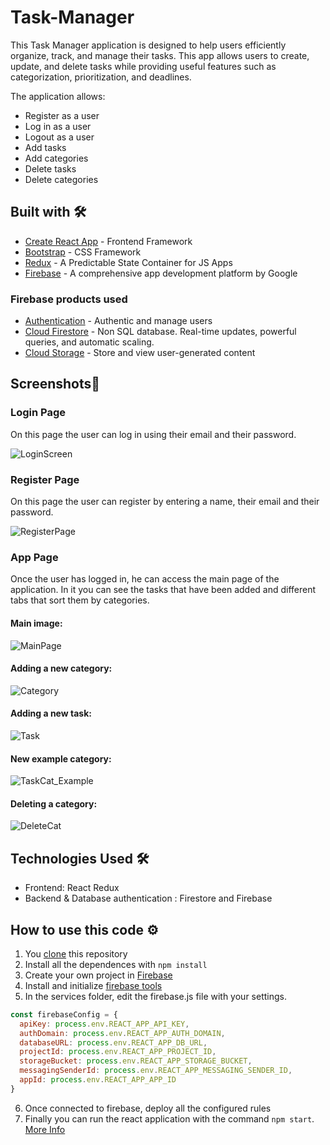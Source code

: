 # Task-Manager

This Task Manager application is designed to help users efficiently organize, track, and manage their tasks. This app allows users to create, update, and delete tasks while providing useful features such as categorization, prioritization, and deadlines.

The application allows:
- Register as a user
- Log in as a user
- Logout as a user
- Add tasks
- Add categories
- Delete tasks
- Delete categories

## Built with 🛠️

* [Create React App](https://facebook.github.io/create-react-app/docs/getting-started) - Frontend Framework 
* [Bootstrap](https://getbootstrap.com/) - CSS Framework
* [Redux](https://redux.js.org/) - A Predictable State Container for JS Apps
* [Firebase](https://rometools.github.io/rome/) - A comprehensive app
development platform by Google

### Firebase products used

* [Authentication](https://firebase.google.com/docs/auth) - Authentic and manage users
* [Cloud Firestore](https://firebase.google.com/docs/firestore) - Non SQL database. Real-time updates, powerful queries, and automatic scaling.
* [Cloud Storage](https://firebase.google.com/docs/storage) - Store and view user-generated content

## Screenshots📌

### Login Page

On this page the user can log in using their email and their password.

![LoginScreen](https://github.com/user-attachments/assets/d9f75829-eb2e-49cc-81ec-b8f3acc19457)



### Register Page

On this page the user can register by entering a name, their email and their password.

![RegisterPage](https://github.com/user-attachments/assets/5b1003bb-c7e7-48e9-85a3-befe2ce59022)


### App Page

Once the user has logged in, he can access the main page of the application. In it you can see the tasks that have been added and different tabs that sort them by categories.

#### Main image:

![MainPage](https://github.com/user-attachments/assets/c6bc9d80-d531-4e85-b8e4-6bba147123f7)


#### Adding a new category:

![Category](https://github.com/user-attachments/assets/ace8bcfd-3c9a-48d9-a994-0feedea19ae2)


#### Adding a new task:

![Task](https://github.com/user-attachments/assets/06bb25b4-355c-4e3e-af37-cd3b2e220c04)


#### New example category:

![TaskCat_Example](https://github.com/user-attachments/assets/22b51564-5250-4053-a6b6-d21332a65242)


#### Deleting a category:

![DeleteCat](https://github.com/user-attachments/assets/9b549cd6-0a56-4243-b688-7814e2b3c175)

## Technologies Used  🛠️
- Frontend: React Redux
- Backend & Database authentication : Firestore and Firebase

## How to use this code ⚙️

1. You [clone](https://help.github.com/en/github/creating-cloning-and-archiving-repositories/cloning-a-repository) this repository 
2. Install all the dependences with `npm install`
3. Create your own project in [Firebase](https://firebase.google.com/docs/web/setup)
4. Install and initialize [firebase tools](https://firebase.google.com/docs/cli)
5. In the services folder, edit the firebase.js file with your settings.

```javascript
const firebaseConfig = {
  apiKey: process.env.REACT_APP_API_KEY,
  authDomain: process.env.REACT_APP_AUTH_DOMAIN,
  databaseURL: process.env.REACT_APP_DB_URL,
  projectId: process.env.REACT_APP_PROJECT_ID,
  storageBucket: process.env.REACT_APP_STORAGE_BUCKET,
  messagingSenderId: process.env.REACT_APP_MESSAGING_SENDER_ID,
  appId: process.env.REACT_APP_APP_ID
}
```
6. Once connected to firebase, deploy all the configured rules
7. Finally you can run the react application with the command `npm start`. [More Info](https://facebook.github.io/create-react-app/docs/getting-started)



